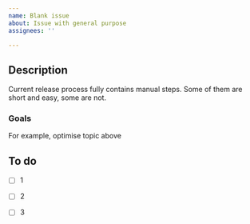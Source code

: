 ```yaml
---
name: Blank issue
about: Issue with general purpose
assignees: ''

---
```


## Description
Current release process fully contains manual steps. Some of them are short and easy, some are not.

### Goals
For example, optimise topic above

## To do

- [ ] 1

- [ ] 2

- [ ] 3